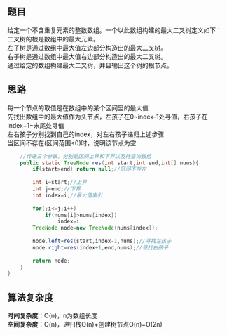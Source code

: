 ## 题目
给定一个不含重复元素的整数数组。一个以此数组构建的最大二叉树定义如下：  
二叉树的根是数组中的最大元素。  
左子树是通过数组中最大值左边部分构造出的最大二叉树。  
右子树是通过数组中最大值右边部分构造出的最大二叉树。  
通过给定的数组构建最大二叉树，并且输出这个树的根节点。
## 思路
每一个节点的取值是在数组中的某个区间里的最大值  
先找出数组中的最大值作为头节点，左孩子在0\~index-1处寻值，右孩子在index+1~末尾处寻值  
左右孩子分别找到自己的index，对左右孩子递归上述步骤  
当区间不存在(区间范围<0)时，说明该节点为空
```java
    //传递三个参数，分别是区间上界和下界以及待查询数组
    public static TreeNode res(int start,int end,int[] nums){
        if(start>end) return null;//区间不存在
        
        int i=start;//上界
        int j=end;//下界
        int index=i;//最大值索引
        
        for(;i<=j;i++)
            if(nums[i]>nums[index])
                index=i;
        TreeNode node=new TreeNode(nums[index]);
        
        node.left=res(start,index-1,nums);//寻找左孩子
        node.right=res(index+1,end,nums);//寻找右孩子
        
        return node;
    }
}
```
## 算法复杂度
**时间复杂度**：O(n)，n为数组长度  
**空间复杂度**：O(n)，递归栈O(n)+创建树节点O(n)=O(2n)
